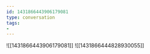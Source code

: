 ```yaml
---
id: 1431866443906179081
type: conversation
tags:
- 
---
```

![[1431866443906179081]]
![[1431866444828930055]]

